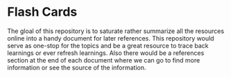 # Flash Cards
The gloal of this repository is to saturate rather summarize all the resources online into a handy document for later references. This repository would serve as one-stop for the topics and be a great resource to trace back learnings or ever refresh learnings. Also there would be a references section at the end of each document where we can go to find more information or see the source of the information.
